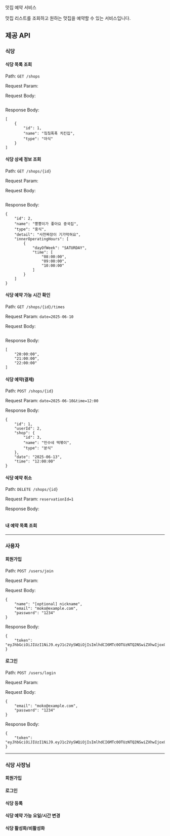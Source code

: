   맛집 예약 서비스

맛집 리스트를 조회하고 원하는 맛집을 예약할 수 있는 서비스입니다.

## 제공 API

### 식당

#### 식당 목록 조회

Path: `GET /shops`

Request Param:

Request Body:
```

```

Response Body:
```
[
    {
        "id": 1,
        "name": "칰칰폭폭 치킨집",
        "type": "야식"
    }
]
```

#### 식당 상세 정보 조회

Path: `GET /shops/{id}`

Request Param:

Request Body:
```

```

Response Body:
```
{
    "id": 2,
    "name": "뿡뿡이가 좋아요 중국집",
    "type": "중식",
    "detail": "사천짜장이 기가막혀요",
    "innerOperatingHours": [
        {
            "dayOfWeek": "SATURDAY",
            "time": [
                "08:00:00",
                "09:00:00",
                "10:00:00"
            ]
        }
    ]
}
```

#### 식당 예약 가능 시간 확인

Path: `GET /shops/{id}/times`

Request Param:
`date=2025-06-10`

Request Body:
```

```

Response Body:
```
[
    "20:00:00",
    "21:00:00",
    "22:00:00"
]
```

#### 식당 예약(결제)

Path: `POST /shops/{id}`

Request Param:
`date=2025-06-10&time=12:00`

Response Body:
```
{
    "id": 1,
    "userId": 2,
    "shop": {
        "id": 3,
        "name": "민수네 떡볶이",
        "type": "분식"
    },
    "date": "2025-06-13",
    "time": "12:00:00"
}
```

#### 식당 예약 취소

Path: `DELETE /shops/{id}`

Request Param:
`reservationId=1`

Response Body:
```
```

#### 내 예약 목록 조회


---

### 사용자


#### 회원가입

Path: `POST /users/join`

Request Param:

Request Body:
```
{
    "name": "[optional] nickname",
    "email": "moko@example.com",
    "password": "1234"
}
```

Response Body:
```
{
    "token": "eyJhbGciOiJIUzI1NiJ9.eyJ1c2VySWQiOjIsImlhdCI6MTc0OTUzNTQ2NSwiZXhwIjoxODQ5NTM1NDY0fQ.choEAoZF0v_qoXcP1NRxOwy3RXObIxFkuvA27qf1xAE"
}
```

#### 로그인

Path: `POST /users/login`

Request Param:

Request Body:
```
{
    "email": "moko@example.com",
    "password": "1234"
}
```

Response Body:
```
{
    "token": "eyJhbGciOiJIUzI1NiJ9.eyJ1c2VySWQiOjIsImlhdCI6MTc0OTUzNTQ2NSwiZXhwIjoxODQ5NTM1NDY0fQ.choEAoZF0v_qoXcP1NRxOwy3RXObIxFkuvA27qf1xAE"
}
```

---

### 식당 사장님


#### 회원가입


#### 로그인


#### 식당 등록


#### 식당 예약 가능 요일/시간 변경


#### 식당 활성화/비활성화

